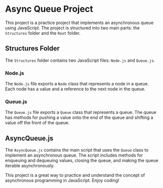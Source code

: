 # Async Queue Project

This project is a practice project that implements an asynchronous queue using JavaScript. The project is structured into two main parts: the `Structures` folder and the `Root` folder.

## Structures Folder

The `Structures` folder contains two JavaScript files: `Node.js` and `Queue.js`.

### Node.js

The `Node.js` file exports a `Node` class that represents a node in a queue. Each node has a value and a reference to the next node in the queue.

### Queue.js

The `Queue.js` file exports a `Queue` class that represents a queue. The queue has methods for pushing a value onto the end of the queue and shifting a value off the front of the queue.

## AsyncQueue.js

The `AsyncQueue.js` contains the main script that uses the `Queue` class to implement an asynchronous queue. The script includes methods for enqueuing and dequeuing values, closing the queue, and making the queue iterable asynchronously.

This project is a great way to practice and understand the concept of asynchronous programming in JavaScript. Enjoy coding!
